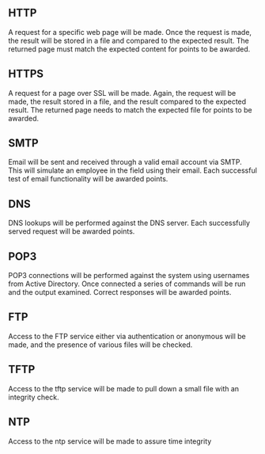 
## HTTP
A request for a specific web page will be made. Once the request is made, the
result will be stored in a file and compared to the expected result. The returned
page must match the expected content for points to be awarded.
## HTTPS
A request for a page over SSL will be made. Again, the request will be made,
the result stored in a file, and the result compared to the expected result. The
returned page needs to match the expected file for points to be awarded.
## SMTP
Email will be sent and received through a valid email account via SMTP. This
will simulate an employee in the field using their email. Each successful test of
email functionality will be awarded points.
## DNS
DNS lookups will be performed against the DNS server. Each successfully
served request will be awarded points.
## POP3
POP3 connections will be performed against the system using usernames from
Active Directory. Once connected a series of commands will be run and the
output examined. Correct responses will be awarded points.
## FTP
Access to the FTP service either via authentication or anonymous will be made,
and the presence of various files will be checked.
## TFTP
Access to the tftp service will be made to pull down a small file with an integrity
check.
## NTP
Access to the ntp service will be made to assure time integrity